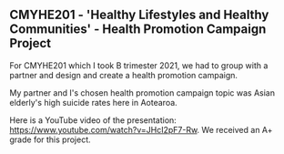 ## CMYHE201 - 'Healthy Lifestyles and Healthy Communities' - Health Promotion Campaign Project

For CMYHE201 which I took B trimester 2021, we had to group with a partner and design and create a health promotion campaign. 

My partner and I's chosen health promotion campaign topic was Asian elderly's high suicide rates here in Aotearoa.

Here is a YouTube video of the presentation: https://www.youtube.com/watch?v=JHcI2pF7-Rw. We received an A+ grade for this project.
